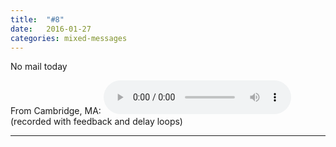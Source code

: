 ```yaml
---
title:  "#8"
date:   2016-01-27
categories: mixed-messages
---
```

No mail today

From Cambridge, MA:
<audio controls="controls">
	<a href="/assets/mm/1-27-16.mp3">1-27-16.mp3</a>
	<source src="/assets/mm/1-27-16.mp3" type="audio/wav">
</audio>
(recorded with feedback and delay loops)

***